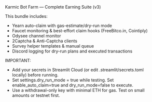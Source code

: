 Karmic Bot Farm — Complete Earning Suite (v3)

This bundle includes:
- Yearn auto-claim with gas-estimate/dry-run mode
- Faucet monitoring & best-effort claim hooks (FreeBitco.in, Cointiply)
- Odysee channel monitor
- 2Captcha & Anti-Captcha clients
- Survey helper templates & manual queue
- Discord logging for dry-run plans and executed transactions

IMPORTANT:
- Add your secrets in Streamlit Cloud (or edit .streamlit/secrets.toml locally) before running.
- Set settings.dry_run_mode = true while testing. Set enable_auto_claim=true and dry_run_mode=false to execute.
- Use a withdrawal-only key with minimal ETH for gas. Test on small amounts or testnet first.

